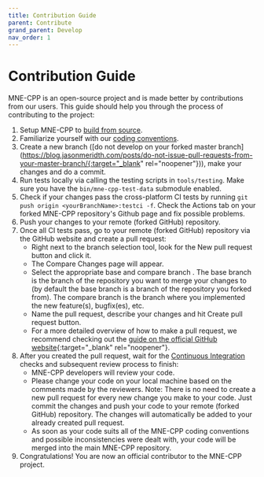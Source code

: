 ```yaml
---
title: Contribution Guide
parent: Contribute
grand_parent: Develop
nav_order: 1
---
```

# Contribution Guide

MNE-CPP is an open-source project and is made better by contributions from our users. This guide should help you through the process of contributing to the project:

1. Setup MNE-CPP to [build from source](../install/buildguide.md).
2. Familiarize yourself with our [coding conventions](contr_style.md).
3. Create a new branch ([do not develop on your forked master branch](https://blog.jasonmeridth.com/posts/do-not-issue-pull-requests-from-your-master-branch/{:target="_blank" rel="noopener"})), make your changes and do a commit.
4. Run tests locally via calling the testing scripts in `tools/testing`. Make sure you have the `bin/mne-cpp-test-data` submodule enabled. 
5. Check if your changes pass the cross-platform CI tests by running `git push origin <yourBranchName>:testci -f`. Check the Actions tab on your forked MNE-CPP repository's Github page and fix possible problems.
6. Push your changes to your remote (forked GitHub) repository.
7. Once all CI tests pass, go to your remote (forked GitHub) repository via the GitHub website and create a pull request:
   * Right next to the branch selection tool, look for the New pull request button and click it.
   * The Compare Changes page will appear.
   * Select the appropriate base and compare branch . The base branch is the branch of the repository you want to merge your changes to (by default the base branch is a branch of the repository you forked from). The compare branch is the branch where you implemented the new feature(s), bugfix(es), etc.
   * Name the pull request, describe your changes and hit Create pull request button.
   * For a more detailed overview of how to make a pull request, we recommend checking out the [guide on the official GitHub website](https://git-scm.com/book/en/v2/GitHub-Contributing-to-a-Project){:target="_blank" rel="noopener"}.
8. After you created the pull request, wait for the [Continuous Integration](ci.md) checks and subsequent review process to finish:
   * MNE-CPP developers will review your code.
   * Please change your code on your local machine based on the comments made by the reviewers. Note: There is no need to create a new pull request for every new change you make to your code. Just commit the changes and push your code to your remote (forked GitHub) repository. The changes will automatically be added to your already created pull request.
   * As soon as your code suits all of the MNE-CPP coding conventions and possible inconsistencies were dealt with, your code will be merged into the main MNE-CPP repository.
9. Congratulations! You are now an official contributor to the MNE-CPP project.
